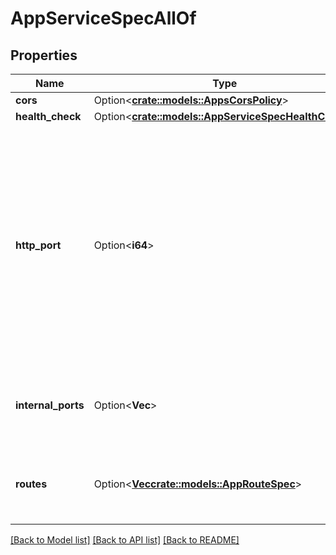 # AppServiceSpecAllOf

## Properties

Name | Type | Description | Notes
------------ | ------------- | ------------- | -------------
**cors** | Option<[**crate::models::AppsCorsPolicy**](apps_cors_policy.md)> |  | [optional]
**health_check** | Option<[**crate::models::AppServiceSpecHealthCheck**](app_service_spec_health_check.md)> |  | [optional]
**http_port** | Option<**i64**> | The internal port on which this service's run command will listen. Default: 8080 If there is not an environment variable with the name `PORT`, one will be automatically added with its value set to the value of this field. | [optional]
**internal_ports** | Option<**Vec<i64>**> | The ports on which this service will listen for internal traffic. | [optional]
**routes** | Option<[**Vec<crate::models::AppRouteSpec>**](app_route_spec.md)> | A list of HTTP routes that should be routed to this component. | [optional]

[[Back to Model list]](../README.md#documentation-for-models) [[Back to API list]](../README.md#documentation-for-api-endpoints) [[Back to README]](../README.md)


